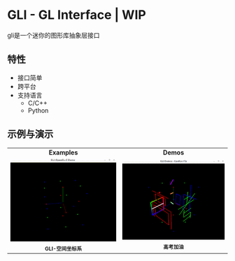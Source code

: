 # GLI - GL Interface | WIP

gli是一个迷你的图形库抽象层接口

## 特性

- 接口简单
- 跨平台
- 支持语言
  - C/C++
  - Python

## 示例与演示

<table>
  <tr>
    <td align="center"><b>Examples</b></td>
    <td align="center"><b>Demos</b></td>
  </tr>
  <tr>
    <td align="center">
      <a href="examples/opengl/main.c">
        <img src="docs/imgs/gli-space-coordinate.400x300.gif"/>
      </a>
      <br/><sub><b>GLI-空间坐标系</b></sub>
    </td>
    <td align="center">
      <a href="examples/demos/gaokao-fly.c">
        <img src="docs/imgs/gli-gaokao-fly.400x300.gif"/>
      </a>
      <br/><sub><b>高考加油</b></sub>
    </td>
  </tr>
</table>